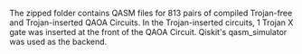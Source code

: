 The zipped folder contains QASM files for 813 pairs of compiled Trojan-free and Trojan-inserted QAOA Circuits. In the Trojan-inserted circuits, 1 Trojan X gate was inserted at the front of the QAOA Circuit. Qiskit's qasm_simulator was used as the backend.

